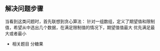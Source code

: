 ## 解决问题步骤
当看到这类问题时，首先联想到贪心算法：
针对一组数组，定义了期望值和限制值，希望从中选出几个数据，在满足限制值的情况下，期望值值最大
优先满足最大或者最小


* 相关题目
分糖果
